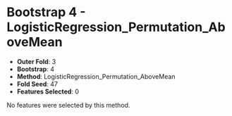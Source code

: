 # Bootstrap 4 - LogisticRegression_Permutation_AboveMean

- **Outer Fold**: 3
- **Bootstrap**: 4
- **Method**: LogisticRegression_Permutation_AboveMean
- **Fold Seed**: 47
- **Features Selected**: 0

No features were selected by this method.

